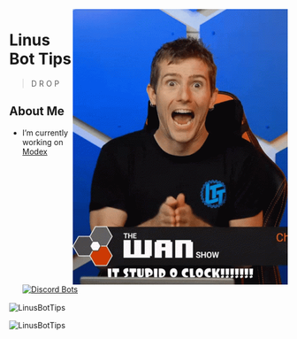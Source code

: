 <img src="Linus4.gif" align="right" />

# Linus Bot Tips
> D R O P


## About Me

-  I’m currently working on [Modex](https://modexbot.xyz)
[![Discord Bots](https://top.gg/api/widget/789728637003366450.svg)](https://top.gg/bot/789728637003366450)



<p><img align="center" src="https://github-readme-stats.vercel.app/api/top-langs?username=LinusBotTips&show_icons=true&locale=en&layout=compact" alt="LinusBotTips" /></p>

<p><img align="center" src="https://github-readme-streak-stats.herokuapp.com/?user=LinusBotTips&" alt="LinusBotTips" /></p>
